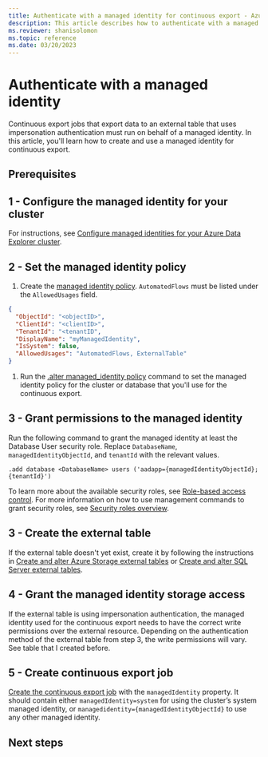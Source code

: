 ```yaml
---
title: Authenticate with a managed identity for continuous export - Azure Data Explorer
description: This article describes how to authenticate with a managed identity in a continuous export flow in Azure Data Explorer.
ms.reviewer: shanisolomon
ms.topic: reference
ms.date: 03/20/2023
---
```

# Authenticate with a managed identity

Continuous export jobs that export data to an external table that uses impersonation authentication must run on behalf of a managed identity. In this article, you'll learn how to create and use a managed identity for continuous export.

## Prerequisites

## 1 - Configure the managed identity for your cluster

For instructions, see [Configure managed identities for your Azure Data Explorer cluster](../../../configure-managed-identities-cluster.md).

## 2 - Set the managed identity policy

1. Create the [managed identity policy](../managed-identity-policy.md). `AutomatedFlows` must be listed under the `AllowedUsages` field.

```JSON
{
  "ObjectId": "<objectID>",
  "ClientId": "<clientID>",
  "TenantId": "<tenantID",
  "DisplayName": "myManagedIdentity",
  "IsSystem": false,
  "AllowedUsages": "AutomatedFlows, ExternalTable"
}
```

1. Run the [.alter managed_identity policy](../alter-managed-identity-policy-command.md) command to set the managed identity policy for the cluster or database that you'll use for the continuous export.

## 3 - Grant permissions to the managed identity

Run the following command to grant the managed identity at least the Database User security role. Replace `DatabaseName`, `managedIdentityObjectId`, and `tenantId` with the relevant values.

```kusto
.add database <DatabaseName> users ('aadapp={managedIdentityObjectId};{tenantId}')
```

To learn more about the available security roles, see [Role-based access control](../access-control/role-based-access-control.md). For more information on how to use management commands to grant security roles, see [Security roles overview](../security-roles.md).

## 3 - Create the external table

If the external table doesn't yet exist, create it by following the instructions in [Create and alter Azure Storage external tables](../external-tables-azurestorage-azuredatalake.md) or [Create and alter SQL Server external tables](../external-sql-tables.md).

## 4 - Grant the managed identity storage access

If the external table is using impersonation authentication, the managed identity used for the continuous export needs to have the correct write permissions over the external resource. Depending on the authentication method of the external table from step 3, the write permissions will vary. See table that I created before.

## 5 - Create continuous export job

[Create the continuous export job](create-alter-continuous.md) with the `managedIdentity` property. It should contain either `managedIdentity=system` for using the cluster’s system managed identity, or `managedidentity={managedIdentityObjectId}` to use any other managed identity.

## Next steps